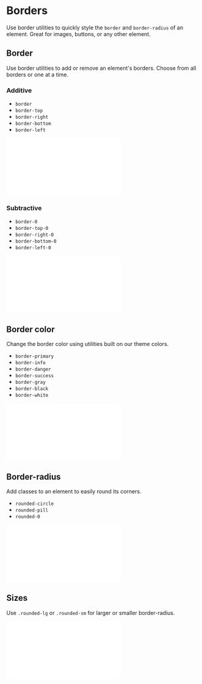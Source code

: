 # Borders

Use border utilities to quickly style the `border` and `border-radius` of an element. Great for images, buttons, or any other element.

## Border

Use border utilities to add or remove an element's borders. Choose from all borders or one at a time.

### Additive

* `border`
* `border-top`
* `border-right`
* `border-bottom`
* `border-left`

<ContentRack
    fields='
        "preview": {
            "src": "examples/BorderAdditive.html",
            "type": "link"
        },
        "<html>":{
            "src": "examples/BorderAdditive.html",
            "type": "content",
            "selector": "#showBox"
        }
    '
 />

![BorderAdditive](examples/BorderAdditive.html)

### Subtractive

* `border-0`
* `border-top-0`
* `border-right-0`
* `border-bottom-0`
* `border-left-0`

<ContentRack
    fields='
        "preview": {
            "src": "examples/BorderSubtractive.html",
            "type": "link"
        },
        "<html>":{
            "src": "examples/BorderSubtractive.html",
            "type": "content",
            "selector": "#showBox"
        }
    '
 />

![BorderSubtractive](examples/BorderSubtractive.html)

## Border color

Change the border color using utilities built on our theme colors.

* `border-primary`
* `border-info`
* `border-danger`
* `border-success`
* `border-gray`
* `border-black`
* `border-white`

<ContentRack
    fields='
        "preview": {
            "src": "examples/BorderColor.html",
            "type": "link"
        },
        "<html>":{
            "src": "examples/BorderColor.html",
            "type": "content",
            "selector": "#showBox"
        }
    '
 />

![BorderColor](examples/BorderColor.html)

## Border-radius

Add classes to an element to easily round its corners.

* `rounded-circle`
* `rounded-pill`
* `rounded-0`

<ContentRack
    fields='
        "preview": {
            "src": "examples/BorderRadius.html",
            "type": "link"
        },
        "<html>":{
            "src": "examples/BorderRadius.html",
            "type": "content",
            "selector": "#showBox"
        }
    '
 />

![BorderRadius](examples/BorderRadius.html)

## Sizes

Use `.rounded-lg` or `.rounded-sm` for larger or smaller border-radius.

<ContentRack
    fields='
        "preview": {
            "src": "examples/BorderRadiusSize.html",
            "type": "link"
        },
        "<html>":{
            "src": "examples/BorderRadiusSize.html",
            "type": "content",
            "selector": "#showBox"
        }
    '
 />

![BorderRadiusSize](examples/BorderRadiusSize.html)

